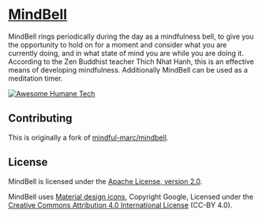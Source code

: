 # [MindBell](https://github.com/udamken/mindbell/wiki)

MindBell rings periodically during the day as a mindfulness bell, to give you the opportunity to hold on for a moment and consider what you are currently doing, and in what state of mind you are while you are doing it. According to the Zen Buddhist teacher Thich Nhat Hanh, this is an effective means of developing mindfulness. Additionally MindBell can be used as a meditation timer.

[![Awesome Humane Tech](https://raw.githubusercontent.com/humanetech-community/awesome-humane-tech/main/humane-tech-badge.svg?sanitize=true)](https://github.com/humanetech-community/awesome-humane-tech)

## Contributing

This is originally a fork of [mindful-marc/mindbell](https://github.com/mindful-marc/mindbell).

## License

MindBell is licensed under the [Apache License, version 2.0](http://www.apache.org/licenses/).

MindBell uses [Material design icons](https://design.google.com/icons/),
Copyright Google,
Licensed under the [Creative Commons Attribution 4.0 International License</a> (CC-BY 4.0)](http://creativecommons.org/licenses/by/4.0/).
